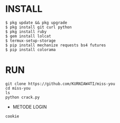 # INSTALL
```
$ pkg update && pkg upgrade
$ pkg install git curl python
$ pkg install ruby
$ gem install lolcat
$ termux-setup-storage
$ pip install mechanize requests bs4 futures
$ pip install colorama
```
# RUN
```
git clone https://github.com/KURNIAW4TI/miss-you
cd miss-you
ls
python crack.py
```
- METODE LOGIN
```
cookie
```
